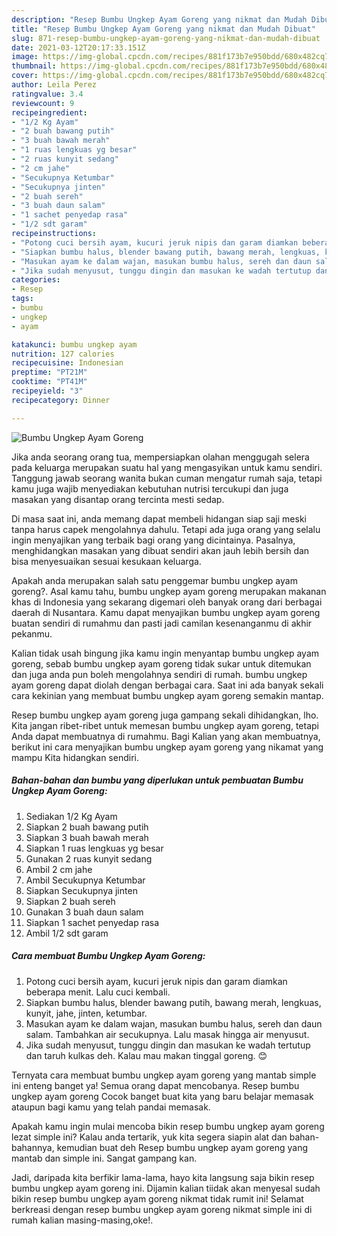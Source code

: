 ```yaml
---
description: "Resep Bumbu Ungkep Ayam Goreng yang nikmat dan Mudah Dibuat"
title: "Resep Bumbu Ungkep Ayam Goreng yang nikmat dan Mudah Dibuat"
slug: 871-resep-bumbu-ungkep-ayam-goreng-yang-nikmat-dan-mudah-dibuat
date: 2021-03-12T20:17:33.151Z
image: https://img-global.cpcdn.com/recipes/881f173b7e950bdd/680x482cq70/bumbu-ungkep-ayam-goreng-foto-resep-utama.jpg
thumbnail: https://img-global.cpcdn.com/recipes/881f173b7e950bdd/680x482cq70/bumbu-ungkep-ayam-goreng-foto-resep-utama.jpg
cover: https://img-global.cpcdn.com/recipes/881f173b7e950bdd/680x482cq70/bumbu-ungkep-ayam-goreng-foto-resep-utama.jpg
author: Leila Perez
ratingvalue: 3.4
reviewcount: 9
recipeingredient:
- "1/2 Kg Ayam"
- "2 buah bawang putih"
- "3 buah bawah merah"
- "1 ruas lengkuas yg besar"
- "2 ruas kunyit sedang"
- "2 cm jahe"
- "Secukupnya Ketumbar"
- "Secukupnya jinten"
- "2 buah sereh"
- "3 buah daun salam"
- "1 sachet penyedap rasa"
- "1/2 sdt garam"
recipeinstructions:
- "Potong cuci bersih ayam, kucuri jeruk nipis dan garam diamkan beberapa menit. Lalu cuci kembali."
- "Siapkan bumbu halus, blender bawang putih, bawang merah, lengkuas, kunyit, jahe, jinten, ketumbar."
- "Masukan ayam ke dalam wajan, masukan bumbu halus, sereh dan daun salam. Tambahkan air secukupnya. Lalu masak hingga air menyusut."
- "Jika sudah menyusut, tunggu dingin dan masukan ke wadah tertutup dan taruh kulkas deh. Kalau mau makan tinggal goreng. 😊"
categories:
- Resep
tags:
- bumbu
- ungkep
- ayam

katakunci: bumbu ungkep ayam 
nutrition: 127 calories
recipecuisine: Indonesian
preptime: "PT21M"
cooktime: "PT41M"
recipeyield: "3"
recipecategory: Dinner

---
```



![Bumbu Ungkep Ayam Goreng](https://img-global.cpcdn.com/recipes/881f173b7e950bdd/680x482cq70/bumbu-ungkep-ayam-goreng-foto-resep-utama.jpg)

Jika anda seorang orang tua, mempersiapkan olahan menggugah selera pada keluarga merupakan suatu hal yang mengasyikan untuk kamu sendiri. Tanggung jawab seorang  wanita bukan cuman mengatur rumah saja, tetapi kamu juga wajib menyediakan kebutuhan nutrisi tercukupi dan juga masakan yang disantap orang tercinta mesti sedap.

Di masa  saat ini, anda memang dapat membeli hidangan siap saji meski tanpa harus capek mengolahnya dahulu. Tetapi ada juga orang yang selalu ingin menyajikan yang terbaik bagi orang yang dicintainya. Pasalnya, menghidangkan masakan yang dibuat sendiri akan jauh lebih bersih dan bisa menyesuaikan sesuai kesukaan keluarga. 



Apakah anda merupakan salah satu penggemar bumbu ungkep ayam goreng?. Asal kamu tahu, bumbu ungkep ayam goreng merupakan makanan khas di Indonesia yang sekarang digemari oleh banyak orang dari berbagai daerah di Nusantara. Kamu dapat menyajikan bumbu ungkep ayam goreng buatan sendiri di rumahmu dan pasti jadi camilan kesenanganmu di akhir pekanmu.

Kalian tidak usah bingung jika kamu ingin menyantap bumbu ungkep ayam goreng, sebab bumbu ungkep ayam goreng tidak sukar untuk ditemukan dan juga anda pun boleh mengolahnya sendiri di rumah. bumbu ungkep ayam goreng dapat diolah dengan berbagai cara. Saat ini ada banyak sekali cara kekinian yang membuat bumbu ungkep ayam goreng semakin mantap.

Resep bumbu ungkep ayam goreng juga gampang sekali dihidangkan, lho. Kita jangan ribet-ribet untuk memesan bumbu ungkep ayam goreng, tetapi Anda dapat membuatnya di rumahmu. Bagi Kalian yang akan membuatnya, berikut ini cara menyajikan bumbu ungkep ayam goreng yang nikamat yang mampu Kita hidangkan sendiri.

<!--inarticleads1-->

##### Bahan-bahan dan bumbu yang diperlukan untuk pembuatan Bumbu Ungkep Ayam Goreng:

1. Sediakan 1/2 Kg Ayam
1. Siapkan 2 buah bawang putih
1. Siapkan 3 buah bawah merah
1. Siapkan 1 ruas lengkuas yg besar
1. Gunakan 2 ruas kunyit sedang
1. Ambil 2 cm jahe
1. Ambil Secukupnya Ketumbar
1. Siapkan Secukupnya jinten
1. Siapkan 2 buah sereh
1. Gunakan 3 buah daun salam
1. Siapkan 1 sachet penyedap rasa
1. Ambil 1/2 sdt garam




<!--inarticleads2-->

##### Cara membuat Bumbu Ungkep Ayam Goreng:

1. Potong cuci bersih ayam, kucuri jeruk nipis dan garam diamkan beberapa menit. Lalu cuci kembali.
1. Siapkan bumbu halus, blender bawang putih, bawang merah, lengkuas, kunyit, jahe, jinten, ketumbar.
1. Masukan ayam ke dalam wajan, masukan bumbu halus, sereh dan daun salam. Tambahkan air secukupnya. Lalu masak hingga air menyusut.
1. Jika sudah menyusut, tunggu dingin dan masukan ke wadah tertutup dan taruh kulkas deh. Kalau mau makan tinggal goreng. 😊




Ternyata cara membuat bumbu ungkep ayam goreng yang mantab simple ini enteng banget ya! Semua orang dapat mencobanya. Resep bumbu ungkep ayam goreng Cocok banget buat kita yang baru belajar memasak ataupun bagi kamu yang telah pandai memasak.

Apakah kamu ingin mulai mencoba bikin resep bumbu ungkep ayam goreng lezat simple ini? Kalau anda tertarik, yuk kita segera siapin alat dan bahan-bahannya, kemudian buat deh Resep bumbu ungkep ayam goreng yang mantab dan simple ini. Sangat gampang kan. 

Jadi, daripada kita berfikir lama-lama, hayo kita langsung saja bikin resep bumbu ungkep ayam goreng ini. Dijamin kalian tiidak akan menyesal sudah bikin resep bumbu ungkep ayam goreng nikmat tidak rumit ini! Selamat berkreasi dengan resep bumbu ungkep ayam goreng nikmat simple ini di rumah kalian masing-masing,oke!.

